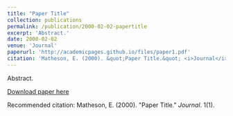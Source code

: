 ```yaml
---
title: "Paper Title"
collection: publications
permalink: /publication/2000-02-02-papertitle
excerpt: 'Abstract.'
date: 2000-02-02
venue: 'Journal'
paperurl: 'http://academicpages.github.io/files/paper1.pdf'
citation: 'Matheson, E. (2000). &quot;Paper Title.&quot; <i>Journal</i>. 1(1).'
---
```

Abstract.

[Download paper here](http://academicpages.github.io/files/paper1.pdf)

Recommended citation: Matheson, E. (2000). "Paper Title." <i>Journal</i>. 1(1).